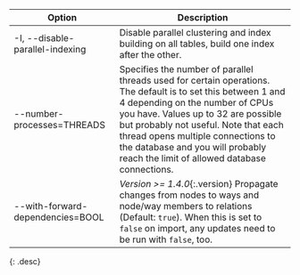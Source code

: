 | Option                            | Description |
| --------------------------------- | ----------- |
| -I, \--disable-parallel-indexing  | Disable parallel clustering and index building on all tables, build one index after the other. |
| \--number-processes=THREADS       | Specifies the number of parallel threads used for certain operations. The default is to set this between 1 and 4 depending on the number of CPUs you have. Values up to 32 are possible but probably not useful. Note that each thread opens multiple connections to the database and you will probably reach the limit of allowed database connections. |
| \--with-forward-dependencies=BOOL | *Version >= 1.4.0*{:.version} Propagate changes from nodes to ways and node/way members to relations (Default: `true`). When this is set to `false` on import, any updates need to be run with `false`, too. |
{: .desc}
